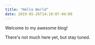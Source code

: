 ```yaml
---
title: "Hello World"
date: 2019-05-26T14:10:07-04:00
---
```


Welcome to my awesome blog!

There's not much here yet, but stay tuned.

